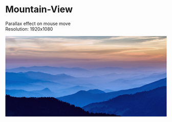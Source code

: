 # Mountain-View
 Parallax effect on mouse move <br />
 Resolution: 1920x1080
 
 ![Mountain-View Screenshot](https://raw.githubusercontent.com/Dover5/Mountain-View-Mouse-Move-Parallax/master/Mountain-View.jpg)
